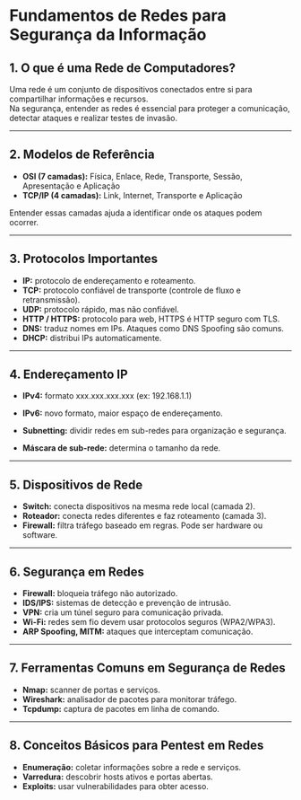 # Fundamentos de Redes para Segurança da Informação

## 1. O que é uma Rede de Computadores?

Uma rede é um conjunto de dispositivos conectados entre si para compartilhar informações e recursos.  
Na segurança, entender as redes é essencial para proteger a comunicação, detectar ataques e realizar testes de invasão.

---

## 2. Modelos de Referência

- **OSI (7 camadas):** Física, Enlace, Rede, Transporte, Sessão, Apresentação e Aplicação  
- **TCP/IP (4 camadas):** Link, Internet, Transporte e Aplicação  

Entender essas camadas ajuda a identificar onde os ataques podem ocorrer.

---

## 3. Protocolos Importantes

- **IP:** protocolo de endereçamento e roteamento.  
- **TCP:** protocolo confiável de transporte (controle de fluxo e retransmissão).  
- **UDP:** protocolo rápido, mas não confiável.  
- **HTTP / HTTPS:** protocolo para web, HTTPS é HTTP seguro com TLS.  
- **DNS:** traduz nomes em IPs. Ataques como DNS Spoofing são comuns.  
- **DHCP:** distribui IPs automaticamente.

---

## 4. Endereçamento IP

- **IPv4:** formato xxx.xxx.xxx.xxx (ex: 192.168.1.1)  
- **IPv6:** novo formato, maior espaço de endereçamento.

- **Subnetting:** dividir redes em sub-redes para organização e segurança.  
- **Máscara de sub-rede:** determina o tamanho da rede.

---

## 5. Dispositivos de Rede

- **Switch:** conecta dispositivos na mesma rede local (camada 2).  
- **Roteador:** conecta redes diferentes e faz roteamento (camada 3).  
- **Firewall:** filtra tráfego baseado em regras. Pode ser hardware ou software.  

---

## 6. Segurança em Redes

- **Firewall:** bloqueia tráfego não autorizado.  
- **IDS/IPS:** sistemas de detecção e prevenção de intrusão.  
- **VPN:** cria um túnel seguro para comunicação privada.  
- **Wi-Fi:** redes sem fio devem usar protocolos seguros (WPA2/WPA3).  
- **ARP Spoofing, MITM:** ataques que interceptam comunicação.

---

## 7. Ferramentas Comuns em Segurança de Redes

- **Nmap:** scanner de portas e serviços.  
- **Wireshark:** analisador de pacotes para monitorar tráfego.  
- **Tcpdump:** captura de pacotes em linha de comando.

---

## 8. Conceitos Básicos para Pentest em Redes

- **Enumeração:** coletar informações sobre a rede e serviços.  
- **Varredura:** descobrir hosts ativos e portas abertas.  
- **Exploits:** usar vulnerabilidades para obter acesso.

